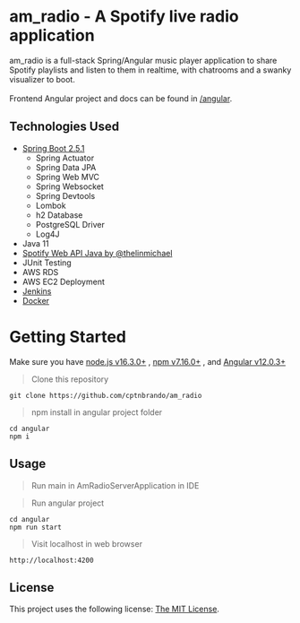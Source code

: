 # am_radio - A Spotify live radio application

am_radio is a full-stack Spring/Angular music player application to share Spotify playlists and listen to them in realtime, with chatrooms and a swanky visualizer to boot.<br>
<br>
Frontend Angular project and docs can be found in [/angular](https://github.com/cptnbrando/am_radio/tree/main/angular).

## Technologies Used

- [Spring Boot 2.5.1](https://start.spring.io/)
  - Spring Actuator
  - Spring Data JPA
  - Spring Web MVC
  - Spring Websocket
  - Spring Devtools
  - Lombok
  - h2 Database
  - PostgreSQL Driver
  - Log4J
- Java 11
- [Spotify Web API Java by @thelinmichael](https://github.com/thelinmichael/spotify-web-api-java)
- JUnit Testing
- AWS RDS
- AWS EC2 Deployment
- [Jenkins](https://www.jenkins.io/)
- [Docker](https://www.docker.com/)

# Getting Started

Make sure you have [node.js v16.3.0+](https://nodejs.org/en/download/) , [npm v7.16.0+](https://nodejs.org/en/download/) , and [Angular v12.0.3+](https://angular.io/guide/setup-local) 

> Clone this repository
```
git clone https://github.com/cptnbrando/am_radio
```

> npm install in angular project folder
```
cd angular
npm i
```

## **Usage**

> Run main in AmRadioServerApplication in IDE 

> Run angular project
```
cd angular
npm run start
```

> Visit localhost in web browser
```
http://localhost:4200
```

## **License**

This project uses the following license: [The MIT License](https://www.mit.edu/~amini/LICENSE.md).
